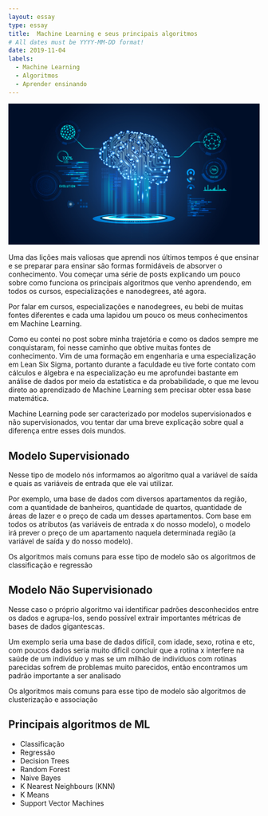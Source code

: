 ```yaml
---
layout: essay
type: essay
title:  Machine Learning e seus principais algoritmos
# All dates must be YYYY-MM-DD format!
date: 2019-11-04
labels:
  - Machine Learning
  - Algoritmos
  - Aprender ensinando
---
```


<img class="ui fluid image" src="../images/ML_logo.jpg">
<p>Uma das lições mais valiosas que aprendi nos últimos tempos é que ensinar e se preparar para ensinar são formas 
formidáveis de absorver o conhecimento. Vou começar uma série de posts explicando um pouco sobre como funciona os principais algoritmos que venho aprendendo, em todos os cursos, especializações e nanodegrees, até agora.</p>

<p>Por falar em cursos, especializações e nanodegrees, eu bebi de muitas fontes diferentes e cada uma lapidou um pouco 
os meus conhecimentos em Machine Learning.</p>

<p>Como eu contei no post sobre minha trajetória e como os dados sempre me conquistaram, foi nesse caminho que obtive muitas 
fontes de conhecimento. Vim de uma formação em engenharia e uma especialização em Lean Six Sigma, portanto durante a faculdade eu tive forte contato com cálculos e álgebra e na especialização eu me aprofundei bastante em análise de dados por meio da estatística e da probabilidade, o que me levou direto ao aprendizado de Machine Learning sem precisar obter essa base matemática.</p>

<p>Machine Learning pode ser caracterizado por modelos supervisionados e não supervisionados, vou tentar dar uma breve explicação sobre qual a diferença entre esses dois mundos.</p>

## Modelo Supervisionado
 
<p>Nesse tipo de modelo nós informamos ao algoritmo qual a variável de saída e quais as variáveis de entrada que ele vai utilizar. </p>
<p>Por exemplo, uma base de dados com diversos apartamentos da região, com a quantidade de banheiros, quantidade de quartos, quantidade de áreas de lazer e o preço de cada um desses apartamentos. Com base em todos os atributos (as variáveis de entrada x do nosso modelo), o modelo irá prever o preço de um apartamento naquela determinada região (a variável de saída y do nosso modelo).</p>

<p>Os algoritmos mais comuns para esse tipo de modelo são os algoritmos de classificação e regressão</p>

## Modelo Não Supervisionado

<p>Nesse caso o próprio algoritmo vai identificar padrões desconhecidos entre os dados e agrupa-los, sendo possível extrair importantes métricas de bases de dados gigantescas. </p>
<p>Um exemplo seria uma base de dados difícil, com idade, sexo, rotina e etc, com poucos dados seria muito dificil concluir que a rotina x interfere na saúde de um indivíduo y mas se um milhão de indivíduos com rotinas parecidas sofrem de problemas muito parecidos, então encontramos um padrão importante a ser analisado</p>

<p> Os algoritmos mais comuns para esse tipo de modelo são algoritmos de clusterização e associação</p>


## Principais algoritmos de ML


* Classificação
* Regressão
* Decision Trees
* Random Forest
* Naive Bayes
* K Nearest Neighbours (KNN)
* K Means
* Support Vector Machines



